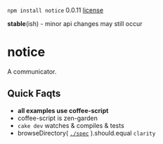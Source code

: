 `npm install notice` 0.0.11 [license](./license)

**stable**(ish) - minor api changes may still occur

notice
======

A communicator.

Quick Faqts
-----------

* **all examples use coffee-script**
* coffee-script is zen-garden
* `cake dev` watches & compiles & tests
* browseDirectory( [`./spec`](./spec) ).should.equal `clarity`
